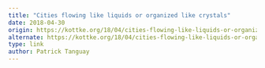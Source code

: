 ```yaml
---
title: "Cities flowing like liquids or organized like crystals"
date: 2018-04-30
origin: https://kottke.org/18/04/cities-flowing-like-liquids-or-organized-like-crystals
alternate: https://kottke.org/18/04/cities-flowing-like-liquids-or-organized-like-crystals
type: link
author: Patrick Tanguay
---
```


